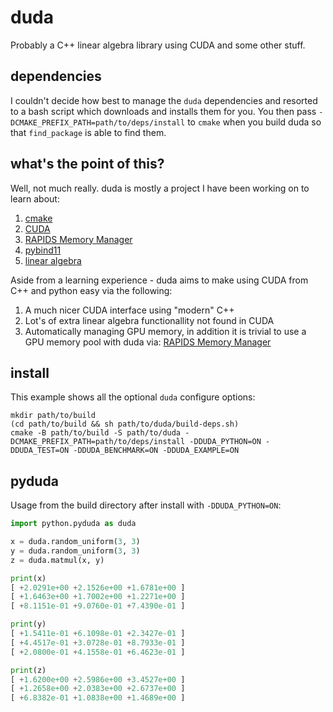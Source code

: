 # duda

Probably a C++ linear algebra library using CUDA and some other stuff.

## dependencies

I couldn't decide how best to manage the `duda` dependencies and resorted to a bash
script which downloads and installs them for you. You then pass
`-DCMAKE_PREFIX_PATH=path/to/deps/install` to `cmake` when you build duda so that
`find_package` is able to find them.

## what's the point of this?

Well, not much really. duda is mostly a project I have been working on to learn about:

1. [cmake](https://cmake.org/)
1. [CUDA](https://developer.nvidia.com/cuda-zone)
1. [RAPIDS Memory Manager](https://github.com/rapidsai/rmm/tree/v0.7.0)
1. [pybind11](https://github.com/pybind/pybind11)
1. [linear algebra](https://en.wikipedia.org/wiki/Linear_algebra)

Aside from a learning experience - duda aims to make using CUDA from C++ and python easy
via the following:

1. A much nicer CUDA interface using "modern" C++
1. Lot's of extra linear algebra functionallity not found in CUDA
1. Automatically managing GPU memory, in addition it is trivial to use a GPU memory pool
   with duda via: [RAPIDS Memory Manager](https://github.com/rapidsai/rmm/tree/v0.7.0)

## install

This example shows all the optional `duda` configure options:

```shell
mkdir path/to/build
(cd path/to/build && sh path/to/duda/build-deps.sh)
cmake -B path/to/build -S path/to/duda -DCMAKE_PREFIX_PATH=path/to/deps/install -DDUDA_PYTHON=ON -DDUDA_TEST=ON -DDUDA_BENCHMARK=ON -DDUDA_EXAMPLE=ON
```

## pyduda

Usage from the build directory after install with `-DDUDA_PYTHON=ON`:

```python
import python.pyduda as duda

x = duda.random_uniform(3, 3)
y = duda.random_uniform(3, 3)
z = duda.matmul(x, y)

print(x)
[ +2.0291e+00 +2.1526e+00 +1.6781e+00 ]
[ +1.6463e+00 +1.7002e+00 +1.2271e+00 ]
[ +8.1151e-01 +9.0760e-01 +7.4390e-01 ]

print(y)
[ +1.5411e-01 +6.1098e-01 +2.3427e-01 ]
[ +4.4517e-01 +3.0728e-01 +8.7933e-01 ]
[ +2.0800e-01 +4.1558e-01 +6.4623e-01 ]

print(z)
[ +1.6200e+00 +2.5986e+00 +3.4527e+00 ]
[ +1.2658e+00 +2.0383e+00 +2.6737e+00 ]
[ +6.8382e-01 +1.0838e+00 +1.4689e+00 ]
```
